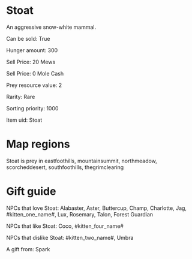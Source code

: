 # Stoat

An aggressive snow-white mammal.

Can be sold: True

Hunger amount: 300

Sell Price: 20 Mews

Sell Price: 0 Mole Cash

Prey resource value: 2

Rarity: Rare

Sorting priority: 1000

Item uid: Stoat

# Map regions

Stoat is prey in eastfoothills, mountainsummit, northmeadow, scorcheddesert, southfoothills, thegrimclearing

# Gift guide

NPCs that love Stoat: Alabaster, Aster, Buttercup, Champ, Charlotte, Jag, #kitten_one_name#, Lux, Rosemary, Talon, Forest Guardian

NPCs that like Stoat: Coco, #kitten_four_name#

NPCs that dislike Stoat: #kitten_two_name#, Umbra

A gift from: Spark